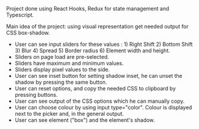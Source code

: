 Project done using React Hooks, Redux for state management and Typescript.

Main idea of the project: using visual representation get needed output for CSS box-shadow.

- User can see input sliders for these values : 1) Right Shift 2) Bottom Shift 3) Blur 4) Spread 5) Border radius 6) Element width and height.
- Sliders on page load are pre-selected.
- Sliders have maximum and minimum values.
- Sliders display pixel values to the side.
- User can see inset button for setting shadow inset, he can unset the shadow by pressing the same button.
- User can reset options, and copy the needed CSS to clipboard by pressing buttons.
- User can see output of the CSS options which he can manually copy.
- User can choose colour by using input type="color". Colour is displayed next to the picker and, in the general output.
- User can see element ("box") and the element's shadow.
